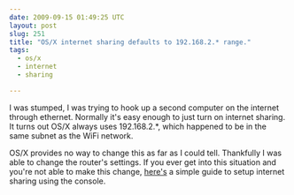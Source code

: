 ```yaml
---
date: 2009-09-15 01:49:25 UTC
layout: post
slug: 251
title: "OS/X internet sharing defaults to 192.168.2.* range."
tags:
  - os/x
  - internet
  - sharing

---
```

<p>I was stumped, I was trying to hook up a second computer on the internet through ethernet. Normally it's easy enough to just turn on internet sharing. It turns out OS/X always uses 192.168.2.*, which happened to be in the same subnet as the WiFi network.</p>

<p>OS/X provides no way to change this as far as I could tell. Thankfully I was able to change the router's settings.
 If you ever get into this situation and you're not able to make this change, <a href="http://www.macosxhints.com/article.php?story=20050331194834746&query=internet%2Bsharing">here's</a> a simple guide to setup internet sharing using the console.</p>
